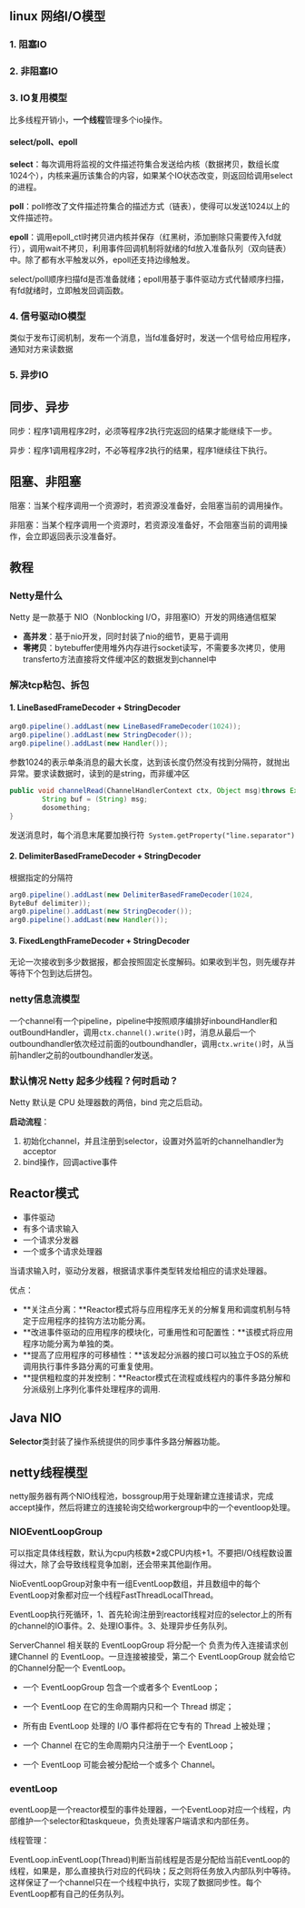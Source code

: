 ## linux 网络I/O模型

### 1. 阻塞IO

### 2. 非阻塞IO

### 3. IO复用模型

比多线程开销小，**一个线程**管理多个io操作。

#### select/poll、epoll

**select**：每次调用将监视的文件描述符集合发送给内核（数据拷贝，数组长度1024个），内核来遍历该集合的内容，如果某个IO状态改变，则返回给调用select的进程。

**poll**：poll修改了文件描述符集合的描述方式（链表），使得可以发送1024以上的文件描述符。

**epoll**：调用epoll_ctl时拷贝进内核并保存（红黑树，添加删除只需要传入fd就行），调用wait不拷贝，利用事件回调机制将就绪的fd放入准备队列（双向链表）中。除了都有水平触发以外，epoll还支持边缘触发。

select/poll顺序扫描fd是否准备就绪；epoll用基于事件驱动方式代替顺序扫描，有fd就绪时，立即触发回调函数。

### 4. 信号驱动IO模型

类似于发布订阅机制，发布一个消息，当fd准备好时，发送一个信号给应用程序，通知对方来读数据

### 5. 异步IO

## 同步、异步

同步：程序1调用程序2时，必须等程序2执行完返回的结果才能继续下一步。

异步：程序1调用程序2时，不必等程序2执行的结果，程序1继续往下执行。

## 阻塞、非阻塞

阻塞：当某个程序调用一个资源时，若资源没准备好，会阻塞当前的调用操作。

非阻塞：当某个程序调用一个资源时，若资源没准备好，不会阻塞当前的调用操作，会立即返回表示没准备好。

## 教程

### Netty是什么

Netty 是一款基于 NIO（Nonblocking I/O，非阻塞IO）开发的网络通信框架

* **高并发**：基于nio开发，同时封装了nio的细节，更易于调用
* **零拷贝**：bytebuffer使用堆外内存进行socket读写，不需要多次拷贝，使用transferto方法直接将文件缓冲区的数据发到channel中

### 解决tcp粘包、拆包

#### 1. LineBasedFrameDecoder + StringDecoder

```java
arg0.pipeline().addLast(new LineBasedFrameDecoder(1024));
arg0.pipeline().addLast(new StringDecoder());
arg0.pipeline().addLast(new Handler());
```

参数1024的表示单条消息的最大长度，达到该长度仍然没有找到分隔符，就抛出异常。要求读数据时，读到的是string，而非缓冲区

```java
public void channelRead(ChannelHandlerContext ctx, Object msg)throws Exception{
        String buf = (String) msg;
        dosomething;
}
```

发送消息时，每个消息末尾要加换行符``` System.getProperty("line.separator")```

#### 2. DelimiterBasedFrameDecoder + StringDecoder

根据指定的分隔符

```java
arg0.pipeline().addLast(new DelimiterBasedFrameDecoder(1024,
ByteBuf delimiter));
arg0.pipeline().addLast(new StringDecoder());
arg0.pipeline().addLast(new Handler());
```

#### 3. FixedLengthFrameDecoder + StringDecoder

无论一次接收到多少数据报，都会按照固定长度解码。如果收到半包，则先缓存并等待下个包到达后拼包。

### netty信息流模型

一个channel有一个pipeline，pipeline中按照顺序编排好inboundHandler和outBoundHandler，调用```ctx.channel().write()```时，消息从最后一个outboundhandler依次经过前面的outboundhandler，调用```ctx.write()```时，从当前handler之前的outboundhandler发送。

### 默认情况 Netty 起多少线程？何时启动？

Netty 默认是 CPU 处理器数的两倍，bind 完之后启动。

**启动流程**：

1. 初始化channel，并且注册到selector，设置对外监听的channelhandler为acceptor
2. bind操作，回调active事件

## Reactor模式

* 事件驱动
* 有多个请求输入
* 一个请求分发器
* 一个或多个请求处理器

当请求输入时，驱动分发器，根据请求事件类型转发给相应的请求处理器。

优点：

* **关注点分离：**Reactor模式将与应用程序无关的分解复用和调度机制与特定于应用程序的挂钩方法功能分离。
* **改进事件驱动的应用程序的模块化，可重用性和可配置性：**该模式将应用程序功能分离为单独的类。
* **提高了应用程序的可移植性：**该发起分派器的接口可以独立于OS的系统调用执行事件多路分离的可重复使用。
* **提供粗粒度的并发控制：**Reactor模式在流程或线程内的事件多路分解和分派级别上序列化事件处理程序的调用.

## Java NIO

**Selector**类封装了操作系统提供的同步事件多路分解器功能。

## netty线程模型

netty服务器有两个NIO线程池，bossgroup用于处理新建立连接请求，完成accept操作，然后将建立的连接轮询交给workergroup中的一个eventloop处理。

### NIOEventLoopGroup

可以指定具体线程数，默认为cpu内核数*2或CPU内核+1。不要把I/O线程数设置得过大，除了会导致线程竞争加剧，还会带来其他副作用。

NioEventLoopGroup对象中有一组EventLoop数组，并且数组中的每个EventLoop对象都对应一个线程FastThreadLocalThread。

EventLoop执行死循环，1、首先轮询注册到reactor线程对应的selector上的所有的channel的IO事件。2、处理IO事件。3、处理异步任务队列。

ServerChannel 相关联的 EventLoopGroup 将分配一个 负责为传入连接请求创建Channel 的 EventLoop。一旦连接被接受，第二个 EventLoopGroup 就会给它的Channel分配一个 EventLoop。

* 一个 EventLoopGroup 包含一个或者多个 EventLoop；

* 一个 EventLoop 在它的生命周期内只和一个 Thread 绑定；
* 所有由 EventLoop 处理的 I/O 事件都将在它专有的 Thread 上被处理；
* 一个 Channel 在它的生命周期内只注册于一个 EventLoop；
*  一个 EventLoop 可能会被分配给一个或多个 Channel。

### eventLoop

eventLoop是一个reactor模型的事件处理器，一个EventLoop对应一个线程，内部维护一个selector和taskqueue，负责处理客户端请求和内部任务。

线程管理：

EventLoop.inEventLoop(Thread)判断当前线程是否是分配给当前EventLoop的线程，如果是，那么直接执行对应的代码块；反之则将任务放入内部队列中等待。这样保证了一个channel只在一个线程中执行，实现了数据同步性。每个EventLoop都有自己的任务队列。

